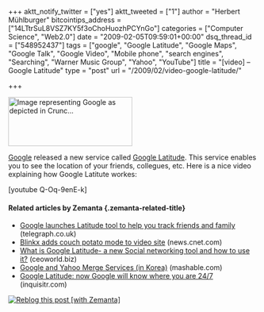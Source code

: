 +++
aktt_notify_twitter = ["yes"]
aktt_tweeted = ["1"]
author = "Herbert Mühlburger"
bitcointips_address = ["14LTtrSuL8VSZ7KY5f3oChoHuozhPCYnGo"]
categories = ["Computer Science", "Web2.0"]
date = "2009-02-05T09:59:01+00:00"
dsq_thread_id = ["548952437"]
tags = ["google", "Google Latitude", "Google Maps", "Google Talk", "Google Video", "Mobile phone", "search engines", "Searching", "Warner Music Group", "Yahoo", "YouTube"]
title = "[video] – Google Latitude"
type = "post"
url = "/2009/02/video-google-latitude/"

+++
<div class="zemanta-img">
  <div class="mceTemp mceIEcenter">
    <dl class="wp-caption aligncenter" style="width: 260px;">
      <dt class="wp-caption-dt">
        <a href="http://www.crunchbase.com/company/google"><img title="Image representing Google as depicted in Crunc..." src="http://www.crunchbase.com/assets/images/resized/0002/9578/29578v7-max-450x450.jpg" alt="Image representing Google as depicted in Crunc..." width="250" height="99" /></a>
      </dt>
    </dl>
  </div>
</div>

<a class="zem_slink" title="Google" rel="homepage" href="http://google.com">Google</a> released a new service called <a title="Google Latitude" href="http://www.google.com/latitude/intro.html" target="_blank">Google Latitude</a>. This service enables you to see the location of your friends, collegues, etc. Here is a nice video explaining how Google Latitute workes:

[youtube Q-Oq-9enE-k]

#### Related articles by Zemanta {.zemanta-related-title}

<ul class="zemanta-article-ul">
  <li class="zemanta-article-ul-li">
    <a href="http://r.zemanta.com/?u=http%3A//www.telegraph.co.uk/scienceandtechnology/technology/google/4513282/Google-launches-Latitude-tool-to-help-you-track-friends-and-family.html&a=2974123&rid=ace7598b-ab2b-488c-89d9-4213a531686e&e=730aa08cd4797fcaa137360cf3848f66">Google launches Latitude tool to help you track friends and family</a> (telegraph.co.uk)
  </li>
  <li class="zemanta-article-ul-li">
    <a href="http://news.cnet.com/8301-17939_109-10157230-2.html?part=rss&subj=Webware">Blinkx adds couch potato mode to video site</a> (news.cnet.com)
  </li>
  <li class="zemanta-article-ul-li">
    <a href="http://ceoworld.biz/ceo/2009/02/04/what-is-google-latitude-a-new-social-networking-tool-and-how-to-use-it/">What is Google Latitude- a new Social networking tool and how to use it?</a> (ceoworld.biz)
  </li>
  <li class="zemanta-article-ul-li">
    <a href="http://mashable.com/2009/02/03/google-yahoo-korea/">Google and Yahoo Merge Services (in Korea)</a> (mashable.com)
  </li>
  <li class="zemanta-article-ul-li">
    <a href="http://www.inquisitr.com/17248/google-latitude-now-google-will-know-where-you-are-247/">Google Latitude: now Google will know where you are 24/7</a> (inquisitr.com)
  </li>
</ul>

<div class="zemanta-pixie">
  <a class="zemanta-pixie-a" title="Zemified by Zemanta" href="http://reblog.zemanta.com/zemified/ace7598b-ab2b-488c-89d9-4213a531686e/"><img class="zemanta-pixie-img" src="http://img.zemanta.com/reblog_e.png?x-id=ace7598b-ab2b-488c-89d9-4213a531686e" alt="Reblog this post [with Zemanta]" /></a>
</div>